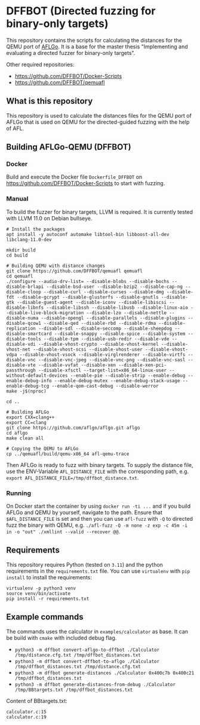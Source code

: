 # DFFBOT (Directed fuzzing for binary-only targets)

This repository contains the scripts for calculating the distances for the QEMU port of [AFLGo](https://github.com/aflgo/aflgo).
It is a base for the master thesis "Implementing and evaluating a directed fuzzer for binary-only targets".

Other required repositories:
- https://github.com/DFFBOT/Docker-Scripts
- https://github.com/DFFBOT/qemuafl


## What is this repository

This repository is used to calculate the distances files for the QEMU port of AFLGo
that is used on QEMU for the directed-guided fuzzing with the help of AFL.

## Building AFLGo-QEMU (DFFBOT)

### Docker

Build and execute the Docker file `Dockerfile_DFFBOT` on https://github.com/DFFBOT/Docker-Scripts to start with fuzzing.

### Manual

To build the fuzzer for binary targets, LLVM is required.
It is currently tested with LLVM 11.0 on Debian bullseye.

```
# Install the packages
apt install -y autoconf automake libtool-bin libboost-all-dev libclang-11.0-dev

mkdir build
cd build

# Building QEMU with distance changes
git clone https://github.com/DFFBOT/qemuafl qemuafl
cd qemuafl
./configure --audio-drv-list= --disable-blobs --disable-bochs --disable-brlapi --disable-bsd-user --disable-bzip2 --disable-cap-ng --disable-cloop --disable-curl --disable-curses --disable-dmg --disable-fdt --disable-gcrypt --disable-glusterfs --disable-gnutls --disable-gtk --disable-guest-agent --disable-iconv --disable-libiscsi --disable-libnfs --disable-libssh --disable-libusb --disable-linux-aio --disable-live-block-migration --disable-lzo --disable-nettle --disable-numa --disable-opengl --disable-parallels --disable-plugins --disable-qcow1 --disable-qed --disable-rbd --disable-rdma --disable-replication --disable-sdl --disable-seccomp --disable-sheepdog --disable-smartcard --disable-snappy --disable-spice --disable-system --disable-tools --disable-tpm --disable-usb-redir --disable-vde --disable-vdi --disable-vhost-crypto --disable-vhost-kernel --disable-vhost-net --disable-vhost-scsi --disable-vhost-user --disable-vhost-vdpa --disable-vhost-vsock --disable-virglrenderer --disable-virtfs --disable-vnc --disable-vnc-jpeg --disable-vnc-png --disable-vnc-sasl --disable-vte --disable-vvfat --disable-xen --disable-xen-pci-passthrough --disable-xfsctl --target-list=x86_64-linux-user --without-default-devices --enable-pie --disable-strip --enable-debug --enable-debug-info --enable-debug-mutex --enable-debug-stack-usage --enable-debug-tcg --enable-qom-cast-debug --disable-werror
make -j$(nproc)

cd ..

# Building AFLGo
export CXX=clang++
export CC=clang
git clone https://github.com/aflgo/aflgo.git aflgo
cd aflgo
make clean all

# Copying the QEMU to AFLGo
cp ../qemuafl/build/qemu-x86_64 afl-qemu-trace
```

Then AFLGo is ready to fuzz with binary targets.
To supply the distance file, use the ENV-Variable `AFL_DISTANCE_FILE` with the corresponding path, e.g. `export AFL_DISTANCE_FILE=/tmp/dffbot_distance.txt`.


### Running

On Docker start the container by using `docker run -ti ...` and if you build AFLGo and QEMU by yourself, navigate to the path. Ensure that `$AFL_DISTANCE_FILE` is set and then you can use `afl-fuzz` with `-Q` to
directed fuzz the binary with QEMU, e.g. `./afl-fuzz -Q -m none -z exp -c 45m -i in -o "out" ./xmllint --valid --recover @@`.


## Requirements

This repository requires Python (tested on `3.11`) and the python requirements in the `requirements.txt` file.
You can use `virtualenv` with `pip install` to install the requirements:
```
virtualenv -p python3 venv
source venv/bin/activate
pip install -r requirements.txt
```

## Example commands

The commands uses the calculator in `examples/calculator` as base.
It can be build with `cmake` with included debug flag.

- `python3 -m dffbot convert-aflgo-to-dffbot ./Calculator /tmp/distance.cfg.txt /tmp/dffbot_distances.txt`
- `python3 -m dffbot convert-dffbot-to-aflgo ./Calculator /tmp/dffbot_distances.txt /tmp/distance.cfg.txt`
- `python3 -m dffbot generate-distances ./Calculator 0x400c7b 0x400c21 /tmp/dffbot_distances.txt`
- `python3 -m dffbot generate-distances-from-debug ./Calculator /tmp/BBtargets.txt /tmp/dffbot_distances.txt`


Content of BBtargets.txt:
```
calculator.c:15
calculator.c:19
```
